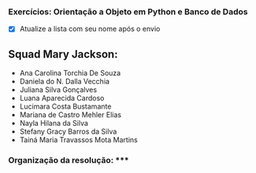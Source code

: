 ### Exercícios: Orientação a Objeto em Python e Banco de Dados

- [x] Atualize a lista com seu nome após o envio

## Squad Mary Jackson:

* Ana Carolina Torchia De Souza
* Daniela do N. Dalla Vecchia
* Juliana Silva Gonçalves
* Luana Aparecida Cardoso
* Lucimara Costa Bustamante
* Mariana de Castro Mehler Elias
* Nayla Hilana da Silva 
* Stefany Gracy Barros da Silva
* Tainá Maria Travassos Mota Martins
  

### Organização da resolução: ***
  
